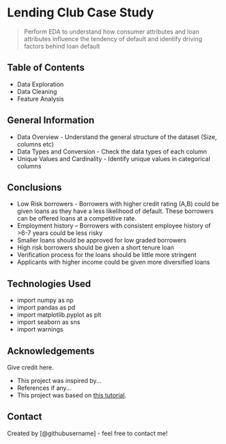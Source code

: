 # Lending Club Case Study 

> Perform EDA to understand how consumer attributes and loan attributes influence the tendency of default and identify driving factors behind loan default



## Table of Contents
* Data Exploration
* Data Cleaning
* Feature Analysis

<!-- You can include any other section that is pertinent to your problem -->

## General Information
- Data Overview - Understand the general structure of the dataset (Size, columns etc)
- Data Types and Conversion - Check the data types of each column
- Unique Values and Cardinality - Identify unique values in categorical columns

<!-- You don't have to answer all the questions - just the ones relevant to your project. -->

## Conclusions
- Low Risk borrowers - Borrowers with higher credit rating (A,B) could be given loans as they have a less likelihood of default. These borrowers can be offered loans at a competitive rate.
- Employment history – Borrowers with consistent employee history of >6-7 years could be less risky
- Smaller loans should be approved for low graded borrowers
- High risk borrowers should be given a short tenure loan
- Verification process for the loans should be little more stringent
- Applicants with higher income could be given more diversified loans  

  

<!-- You don't have to answer all the questions - just the ones relevant to your project. -->


## Technologies Used
- import numpy as np
- import pandas as pd
- import matplotlib.pyplot as plt
- import seaborn as sns
- import warnings

<!-- As the libraries versions keep on changing, it is recommended to mention the version of library used in this project -->

## Acknowledgements
Give credit here.
- This project was inspired by...
- References if any...
- This project was based on [this tutorial](https://www.example.com).


## Contact
Created by [@githubusername] - feel free to contact me!


<!-- Optional -->
<!-- ## License -->
<!-- This project is open source and available under the [... License](). -->

<!-- You don't have to include all sections - just the one's relevant to your project -->
